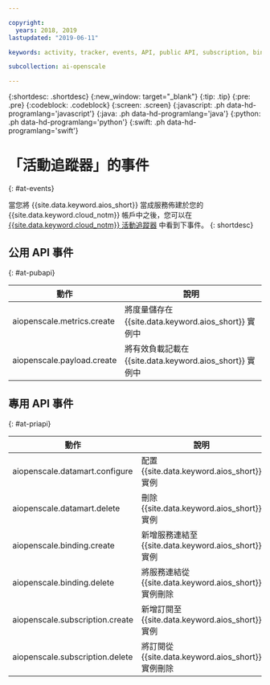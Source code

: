 ```yaml
---

copyright:
  years: 2018, 2019
lastupdated: "2019-06-11"

keywords: activity, tracker, events, API, public API, subscription, binding

subcollection: ai-openscale

---
```


{:shortdesc: .shortdesc}
{:new_window: target="_blank"}
{:tip: .tip}
{:pre: .pre}
{:codeblock: .codeblock}
{:screen: .screen}
{:javascript: .ph data-hd-programlang='javascript'}
{:java: .ph data-hd-programlang='java'}
{:python: .ph data-hd-programlang='python'}
{:swift: .ph data-hd-programlang='swift'}

# 「活動追蹤器」的事件
{: #at-events}

當您將 {{site.data.keyword.aios_short}} 當成服務佈建於您的 {{site.data.keyword.cloud_notm}} 帳戶中之後，您可以在 [{{site.data.keyword.cloud_notm}} 活動追蹤器](/docs/services/cloud-activity-tracker?topic=cloud-activity-tracker-activity_tracker_ov) 中看到下事件。
{: shortdesc}

## 公用 API 事件
{: #at-pubapi}

|動作|說明|
| -- | -- |
| aiopenscale.metrics.create |將度量儲存在 {{site.data.keyword.aios_short}} 實例中|
| aiopenscale.payload.create |將有效負載記載在 {{site.data.keyword.aios_short}} 實例中|

## 專用 API 事件
{: #at-priapi}

|動作|說明|
| -- | -- |
| aiopenscale.datamart.configure |配置 {{site.data.keyword.aios_short}} 實例|
| aiopenscale.datamart.delete |刪除 {{site.data.keyword.aios_short}} 實例|
| aiopenscale.binding.create |新增服務連結至 {{site.data.keyword.aios_short}} 實例|
| aiopenscale.binding.delete |將服務連結從 {{site.data.keyword.aios_short}} 實例刪除|
| aiopenscale.subscription.create |新增訂閱至 {{site.data.keyword.aios_short}} 實例|
| aiopenscale.subscription.delete |將訂閱從 {{site.data.keyword.aios_short}} 實例刪除|
